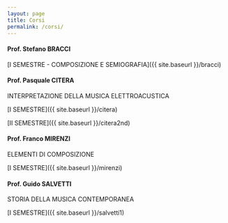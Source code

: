 ```yaml
---
layout: page
title: Corsi
permalink: /corsi/
---
```






#### Prof. Stefano BRACCI

[I SEMESTRE - COMPOSIZIONE E SEMIOGRAFIA]({{ site.baseurl }}/bracci)


#### Prof. Pasquale CITERA

INTERPRETAZIONE DELLA MUSICA ELETTROACUSTICA

[I SEMESTRE]({{ site.baseurl }}/citera)

[II SEMESTRE]({{ site.baseurl }}/citera2nd)

#### Prof. Franco MIRENZI
ELEMENTI DI COMPOSIZIONE

[I SEMESTRE]({{ site.baseurl }}/mirenzi)

#### Prof. Guido SALVETTI
STORIA DELLA MUSICA CONTEMPORANEA


[I SEMESTRE]({{ site.baseurl }}/salvetti1)
